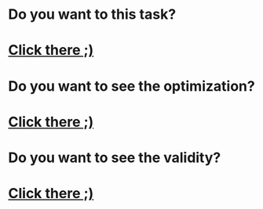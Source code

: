 # Do you want to this task? 
# <a href="http://uladzimir-yeudakimovich.github.io/origami">Click there ;)</a>
# Do you want to see the optimization?
# <a href="https://developers.google.com/speed/pagespeed/insights/?url=http%3A%2F%2Fuladzimir-yeudakimovich.github.io%2Forigami%2F&tab=mobile">Click there ;)</a>
# Do you want to see the validity?
# <a href="https://validator.w3.org/nu/?doc=http%3A%2F%2Fuladzimir-yeudakimovich.github.io%2Forigami%2F">Click there ;)</a>
